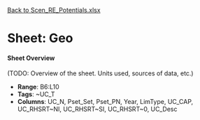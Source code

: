 [Back to Scen_RE_Potentials.xlsx](README.md)

# Sheet: Geo

#### Sheet Overview

(TODO: Overview of the sheet. Units used, sources of data, etc.)

- **Range**: B6:L10
- **Tags**: ~UC_T
- **Columns**: UC_N, Pset_Set, Pset_PN, Year, LimType, UC_CAP, UC_RHSRT~NI, UC_RHSRT~SI, UC_RHSRT~0, UC_Desc

